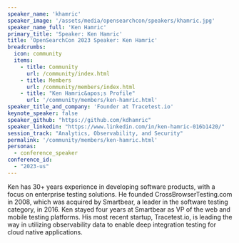 ```yaml
---
speaker_name: 'khamric'
speaker_image: '/assets/media/opensearchcon/speakers/khamric.jpg'
speaker_name_full: 'Ken Hamric'
primary_title: 'Speaker: Ken Hamric'
title: 'OpenSearchCon 2023 Speaker: Ken Hamric'
breadcrumbs:
  icon: community
  items:
    - title: Community
      url: /community/index.html
    - title: Members
      url: /community/members/index.html
    - title: "Ken Hamric&apos;s Profile"
      url: '/community/members/ken-hamric.html'
speaker_title_and_company: 'Founder at Tracetest.io'
keynote_speaker: false
speaker_github: "https://github.com/kdhamric"
speaker_linkedin: "https://www.linkedin.com/in/ken-hamric-016b1420/"
session_track: "Analytics, Observability, and Security"
permalink: '/community/members/ken-hamric.html'
personas:
  - conference_speaker
conference_id:
  - "2023-us"
---
```


Ken has 30+ years experience in developing software products, with a focus on enterprise testing solutions. He founded CrossBrowserTesting.com in 2008, which was acquired by Smartbear, a leader in the software testing category, in 2016. Ken stayed four years at Smartbear as VP of the web and mobile testing platforms. His most recent startup, Tracetest.io, is leading the way in utilizing observability data to enable deep integration testing for cloud native applications.

